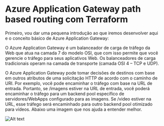 # Azure Application Gateway path based routing com Terraform

Primeiro, vou dar uma pequena introdução ao que iremos desenvolver aqui e o conceito básico de Azure Application Gateway:

O Azure Application Gateway é um balanceador de carga de tráfego da Web que atua na camada 7 do modelo OSI, que com isso permite que você gerencie o tráfego para seus aplicativos Web. Os balanceadores de carga tradicionais operam na camada de transporte (camada OSI 4 – TCP e UDP).

O Azure Application Gateway pode tomar decisões de destinos com base em outros atributos de uma solicitação HTTP de acordo com o caminho de URI. Por exemplo, você pode encaminhar o tráfego com base na URL de entrada. Portanto, se /imagens estiver na URL de entrada, você poderá encaminhar o tráfego para um backend pool específico de servidores/WebApps configurado para as imagens. Se /video estiver na URL, esse tráfego será encaminhado para outro backend pool otimizado para vídeos. Abaixo uma imagem que nos ajuda a entender melhor.
                
                 
![Alt text](https://arantes.azurewebsites.net/wp-content/uploads/2024/02/appgw-path-based.png "")
